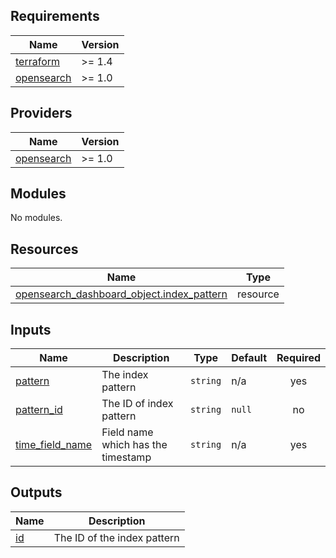 ## Requirements

| Name | Version |
|------|---------|
| <a name="requirement_terraform"></a> [terraform](#requirement\_terraform) | >= 1.4 |
| <a name="requirement_opensearch"></a> [opensearch](#requirement\_opensearch) | >= 1.0 |

## Providers

| Name | Version |
|------|---------|
| <a name="provider_opensearch"></a> [opensearch](#provider\_opensearch) | >= 1.0 |

## Modules

No modules.

## Resources

| Name | Type |
|------|------|
| [opensearch_dashboard_object.index_pattern](https://registry.terraform.io/providers/opensearch-project/opensearch/latest/docs/resources/dashboard_object) | resource |

## Inputs

| Name | Description | Type | Default | Required |
|------|-------------|------|---------|:--------:|
| <a name="input_pattern"></a> [pattern](#input\_pattern) | The index pattern | `string` | n/a | yes |
| <a name="input_pattern_id"></a> [pattern\_id](#input\_pattern\_id) | The ID of index pattern | `string` | `null` | no |
| <a name="input_time_field_name"></a> [time\_field\_name](#input\_time\_field\_name) | Field name which has the timestamp | `string` | n/a | yes |

## Outputs

| Name | Description |
|------|-------------|
| <a name="output_id"></a> [id](#output\_id) | The ID of the index pattern |
